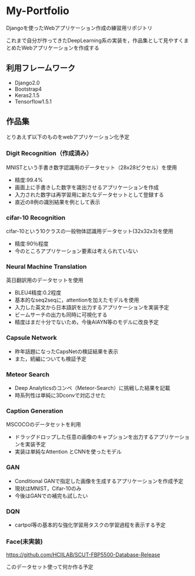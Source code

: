 # My-Portfolio
Djangoを使ったWebアプリケーション作成の練習用リポジトリ

これまで自分が作ってきたDeepLearning系の実装を，作品集として見やすくまとめたWebアプリケーションを作成する


## 利用フレームワーク
- Django2.0
- Bootstrap4
- Keras2.1.5
- Tensorflow1.5.1

## 作品集
とりあえず以下のものをwebアプリケーション化予定

### Digit Recognition（作成済み）
MNISTという手書き数字認識用のデータセット（28x28ピクセル）を使用

- 精度:99.4%
- 画面上に手書きした数字を識別させるアプリケーションを作成
- 入力された数字は再学習用に新たなデータセットとして登録する
- 直近の8例の識別結果を例として表示

### cifar-10 Recognition
cifar-10という10クラスの一般物体認識用データセット(32x32x3)を使用

- 精度:90％程度
- 今のところアプリケーション要素は考えられていない


### Neural Machine Translation
英日翻訳用のデータセットを使用

- BLEU4精度:0.2程度
- 基本的なseq2seqに，attentionを加えたモデルを使用
- 入力した英文から日本語訳を出力するアプリケーションを実装予定
- ビームサーチの出力も同時に可視化する
- 精度はまだ十分でないため，今後AIAYN等のモデルに改良予定

### Capsule Network
- 昨年話題になったCapsNetの検証結果を表示
- また，続編についても検証予定

### Meteor Search

- Deep Analyticsのコンペ（Meteor-Search）に挑戦した結果を記載
- 時系列性は単純に3Dconvで対応させた

### Caption Generation
MSCOCOのデータセットを利用

- ドラッグドロップした任意の画像のキャプションを出力するアプリケーションを実装予定
- 実装は単純なAttention とCNNを使ったモデル

### GAN

- Conditional GANで指定した画像を生成するアプリケーションを作成予定
- 現状はMNIST，Cifar-10のみ
- 今後はGANでの補完も試したい

### DQN
- cartpol等の基本的な強化学習用タスクの学習過程を表示する予定

### Face(未実装)
https://github.com/HCIILAB/SCUT-FBP5500-Database-Release

このデータセット使って何か作る予定

